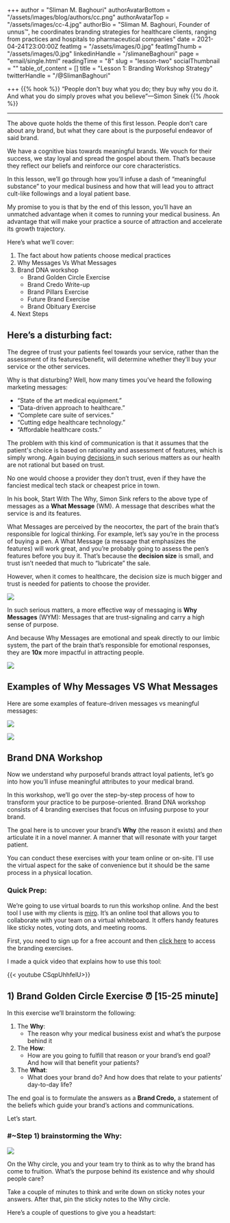 +++
author = "Sliman M. Baghouri"
authorAvatarBottom = "/assets/images/blog/authors/cc.png"
authorAvatarTop = "/assets/images/cc-4.jpg"
authorBio = "Sliman M. Baghouri, Founder of unnus™, he coordinates branding strategies for healthcare clients, ranging from practices and hospitals to pharmaceutical companies"
date = 2021-04-24T23:00:00Z
featImg = "/assets/images/0.jpg"
featImgThumb = "/assets/images/0.jpg"
linkedinHandle = "/slimaneBaghouri"
page = "email/single.html"
readingTime = "8"
slug = "lesson-two"
socialThumbnail = ""
table_of_content = []
title = "Lesson 1: Branding Workshop Strategy"
twitterHandle = "/@SlimanBaghouri"

+++
{{% hook %}} “People don't buy what you do; they buy why you do it. And what you do simply proves what you believe”—Simon Sinek {{% /hook %}}

***

The above quote holds the theme of this first lesson. People don’t care about any brand, but what they care about is the purposeful endeavor of said brand.

We have a cognitive bias towards meaningful brands. We vouch for their success, we stay loyal and spread the gospel about them. That’s because they reflect our beliefs and reinforce our core characteristics.

In this lesson, we’ll go through how you’ll infuse a dash of “meaningful substance” to your medical business and how that will lead you to attract cult-like followings and a loyal patient base.

My promise to you is that by the end of this lesson, you’ll have an unmatched advantage when it comes to running your medical business. An advantage that will make your practice a source of attraction and accelerate its growth trajectory.

Here’s what we’ll cover:

1. The fact about how patients choose medical practices
2. Why Messages Vs What Messages
3. Brand DNA workshop
   * Brand Golden Circle Exercise
   * Brand Credo Write-up
   * Brand Pillars Exercise
   * Future Brand Exercise
   * Brand Obituary Exercise
4. Next Steps

## Here’s a disturbing fact:

The degree of trust your patients feel towards your service, rather than the assessment of its features/benefit, will determine whether they’ll buy your service or the other services.

Why is that disturbing? Well, how many times you’ve heard the following marketing messages:

* “State of the art medical equipment.”
* “Data-driven approach to healthcare.”
* “Complete care suite of services.”
* “Cutting edge healthcare technology.”
* “Affordable healthcare costs.”

The problem with this kind of communication is that it assumes that the patient's choice is based on rationality and assessment of features, which is simply wrong. Again buying [decisions ](https://www.ncbi.nlm.nih.gov/pmc/articles/PMC3032808/)in such serious matters as our health are not rational but based on trust.

No one would choose a provider they don’t trust, even if they have the fanciest medical tech stack or cheapest price in town.

In his book, Start With The Why, Simon Sink refers to the above type of messages as a **What Message** (WM). A message that describes what the service is and its features.

What Messages are perceived by the neocortex, the part of the brain that’s responsible for logical thinking. For example, let’s say you’re in the process of buying a pen. A What Message (a message that emphasizes the features) will work great, and you’re probably going to assess the pen’s features before you buy it. That’s because the **decision size** is small, and trust isn’t needed that much to “lubricate” the sale.

However, when it comes to healthcare, the decision size is much bigger and trust is needed for patients to choose the provider.

![](/assets/images/trust-of-buying-decision.jpg)

In such serious matters, a more effective way of messaging is **Why Messages** (WYM): Messages that are trust-signaling and carry a high sense of purpose.

And because Why Messages are emotional and speak directly to our limbic system, the part of the brain that’s responsible for emotional responses, they are **10x** more impactful in attracting people.

![](/assets/images/why-messaging-and-limbic-system.png)

## Examples of Why Messages VS What Messages

Here are some examples of feature-driven messages vs meaningful messages:

![](/assets/images/3.jpg)  
  
![](/assets/images/4.jpg)

## Brand DNA Workshop

Now we understand why purposeful brands attract loyal patients, let’s go into how you’ll infuse meaningful attributes to your medical brand.

In this workshop, we’ll go over the step-by-step process of how to transform your practice to be purpose-oriented. Brand DNA workshop consists of 4 branding exercises that focus on infusing purpose to your brand.

The goal here is to uncover your brand’s **Why** (the reason it exists) and _then_ articulate it in a novel manner. A manner that will resonate with your target patient.

You can conduct these exercises with your team online or on-site. I'll use the virtual aspect for the sake of convenience but it should be the same process in a physical location.

### Quick Prep:

We’re going to use virtual boards to run this workshop online. And the best tool I use with my clients is [miro](https://miro.com/). It’s an online tool that allows you to collaborate with your team on a virtual whiteboard. It offers handy features like sticky notes, voting dots, and meeting rooms.

First, you need to sign up for a free account and then [click here](https://miro.com/app/board/o9J_lUESbeA=/) to access the branding exercises.

I made a quick video that explains how to use this tool:

{{< youtube CSqpUhhfelU>}}

## 1) Brand Golden Circle Exercise ⏰ \[15-25 minute\]

In this exercise we’ll brainstorm the following:

1. The **Why**:
   * The reason why your medical business exist and what’s the purpose behind it
2. The **How**:
   * How are you going to fulfill that reason or your brand’s end goal? And how will that benefit your patients?
3. The **What**:
   * What does your brand do? And how does that relate to your patients’ day-to-day life?

The end goal is to formulate the answers as a **Brand Credo,** a statement of the beliefs which guide your brand’s actions and communications.

Let’s start.

### #\~Step 1) brainstorming the Why:

![](/assets/images/5.png)

On the Why circle, you and your team try to think as to why the brand has come to fruition. What’s the purpose behind its existence and why should people care?

Take a couple of minutes to think and write down on sticky notes your answers. After that, pin the sticky notes to the Why circle.

Here’s a couple of questions to give you a headstart: